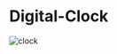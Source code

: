 
# Digital-Clock
![clock](https://user-images.githubusercontent.com/96276437/172399653-53229024-99a3-43a9-bdb8-123b3142029a.jpeg)
